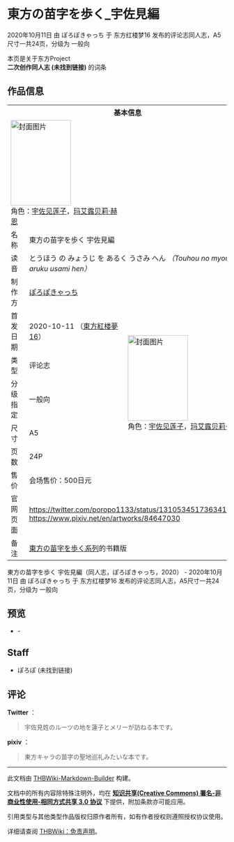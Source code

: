 # 東方の苗字を歩く_宇佐見編

<!-- source html: G:\repos\THBWiki-Markdown-Builder\THBWikiMarkdown\Temp\main\8\8e\ns0%3A%E6%9D%B1%E6%96%B9%E3%81%AE%E8%8B%97%E5%AD%97%E3%82%92%E6%AD%A9%E3%81%8F_%E5%AE%87%E4%BD%90%E8%A6%8B%E7%B7%A8.html -->

2020年10月11日 由 ぽろぽきゃっち 于 东方红楼梦16 发布的评论志同人志，A5尺寸一共24页，分级为 一般向

本页是关于东方Project  
 **二次创作同人志 (未找到链接)** 的词条

## 作品信息

<table><tbody><tr><th colspan="3">基本信息</th></tr><tr><td class="cover-artwork-mobile" colspan="2"><a href="./文件-東方の苗字を歩く_宇佐見編封面.jpg.md" class="image" title="封面图片"><img alt="封面图片" src="https://upload.thwiki.cc/thumb/f/f1/%E6%9D%B1%E6%96%B9%E3%81%AE%E8%8B%97%E5%AD%97%E3%82%92%E6%AD%A9%E3%81%8F_%E5%AE%87%E4%BD%90%E8%A6%8B%E7%B7%A8%E5%B0%81%E9%9D%A2.jpg/138px-%E6%9D%B1%E6%96%B9%E3%81%AE%E8%8B%97%E5%AD%97%E3%82%92%E6%AD%A9%E3%81%8F_%E5%AE%87%E4%BD%90%E8%A6%8B%E7%B7%A8%E5%B0%81%E9%9D%A2.jpg" decoding="async" loading="lazy" width="138" height="196" srcset="https://upload.thwiki.cc/thumb/f/f1/%E6%9D%B1%E6%96%B9%E3%81%AE%E8%8B%97%E5%AD%97%E3%82%92%E6%AD%A9%E3%81%8F_%E5%AE%87%E4%BD%90%E8%A6%8B%E7%B7%A8%E5%B0%81%E9%9D%A2.jpg/207px-%E6%9D%B1%E6%96%B9%E3%81%AE%E8%8B%97%E5%AD%97%E3%82%92%E6%AD%A9%E3%81%8F_%E5%AE%87%E4%BD%90%E8%A6%8B%E7%B7%A8%E5%B0%81%E9%9D%A2.jpg 1.5x, https://upload.thwiki.cc/thumb/f/f1/%E6%9D%B1%E6%96%B9%E3%81%AE%E8%8B%97%E5%AD%97%E3%82%92%E6%AD%A9%E3%81%8F_%E5%AE%87%E4%BD%90%E8%A6%8B%E7%B7%A8%E5%B0%81%E9%9D%A2.jpg/276px-%E6%9D%B1%E6%96%B9%E3%81%AE%E8%8B%97%E5%AD%97%E3%82%92%E6%AD%A9%E3%81%8F_%E5%AE%87%E4%BD%90%E8%A6%8B%E7%B7%A8%E5%B0%81%E9%9D%A2.jpg 2x" data-file-width="1749" data-file-height="2481"></a><div class="cover-char">角色：<a href="./宇佐见莲子.md" title="宇佐见莲子">宇佐见莲子</a>，<a href="./玛艾露贝莉·赫恩.md" title="玛艾露贝莉·赫恩">玛艾露贝莉·赫恩</a></div></td>
</tr><tr><td class="label">名称</td><td colspan="2"> 東方の苗字を歩く 宇佐見編 </td></tr><tr><td class="label">读音</td><td colspan="2"> とうほう の みょうじ を あるく うさみ へん <i>（Touhou no myouji wo aruku usami hen）</i> </td></tr><tr><td class="label">制作方</td><td><a href="./ぽろぽきゃっち.md" title="ぽろぽきゃっち">ぽろぽきゃっち</a></td><td class="cover-artwork" rowspan="7" style="min-width:196px;"><a href="./文件-東方の苗字を歩く_宇佐見編封面.jpg.md" class="image" title="封面图片"><img alt="封面图片" src="https://upload.thwiki.cc/thumb/f/f1/%E6%9D%B1%E6%96%B9%E3%81%AE%E8%8B%97%E5%AD%97%E3%82%92%E6%AD%A9%E3%81%8F_%E5%AE%87%E4%BD%90%E8%A6%8B%E7%B7%A8%E5%B0%81%E9%9D%A2.jpg/138px-%E6%9D%B1%E6%96%B9%E3%81%AE%E8%8B%97%E5%AD%97%E3%82%92%E6%AD%A9%E3%81%8F_%E5%AE%87%E4%BD%90%E8%A6%8B%E7%B7%A8%E5%B0%81%E9%9D%A2.jpg" decoding="async" loading="lazy" width="138" height="196" srcset="https://upload.thwiki.cc/thumb/f/f1/%E6%9D%B1%E6%96%B9%E3%81%AE%E8%8B%97%E5%AD%97%E3%82%92%E6%AD%A9%E3%81%8F_%E5%AE%87%E4%BD%90%E8%A6%8B%E7%B7%A8%E5%B0%81%E9%9D%A2.jpg/207px-%E6%9D%B1%E6%96%B9%E3%81%AE%E8%8B%97%E5%AD%97%E3%82%92%E6%AD%A9%E3%81%8F_%E5%AE%87%E4%BD%90%E8%A6%8B%E7%B7%A8%E5%B0%81%E9%9D%A2.jpg 1.5x, https://upload.thwiki.cc/thumb/f/f1/%E6%9D%B1%E6%96%B9%E3%81%AE%E8%8B%97%E5%AD%97%E3%82%92%E6%AD%A9%E3%81%8F_%E5%AE%87%E4%BD%90%E8%A6%8B%E7%B7%A8%E5%B0%81%E9%9D%A2.jpg/276px-%E6%9D%B1%E6%96%B9%E3%81%AE%E8%8B%97%E5%AD%97%E3%82%92%E6%AD%A9%E3%81%8F_%E5%AE%87%E4%BD%90%E8%A6%8B%E7%B7%A8%E5%B0%81%E9%9D%A2.jpg 2x" data-file-width="1749" data-file-height="2481"></a><div class="cover-char">角色：<a href="./宇佐见莲子.md" title="宇佐见莲子">宇佐见莲子</a>，<a href="./玛艾露贝莉·赫恩.md" title="玛艾露贝莉·赫恩">玛艾露贝莉·赫恩</a></div></td>
</tr><tr><td class="label">首发日期</td><td>2020-10-11&#160;（<a href="/展会作品列表?e=%E4%B8%9C%E6%96%B9%E7%BA%A2%E6%A5%BC%E6%A2%A6%2316">東方紅楼夢16</a>）</td></tr><tr><td class="label">类型</td><td>评论志</td></tr><tr><td class="label">分级指定</td><td>一般向</td></tr><tr><td class="label">尺寸</td><td>A5</td></tr><tr><td class="label">页数</td><td>24P</td></tr><tr><td class="label">售价</td><td>会场售价：500日元</td></tr>
<tr><td class="label">官网页面</td><td colspan="2"><a rel="nofollow" class="external free" href="https://twitter.com/poropo1133/status/1310534517363412994">https://twitter.com/poropo1133/status/1310534517363412994</a><br><a rel="nofollow" class="external free" href="https://www.pixiv.net/en/artworks/84647030">https://www.pixiv.net/en/artworks/84647030</a></td></tr><tr><td class="label">备注</td><td colspan="2"><a rel="nofollow" class="external text" href="https://www.nicovideo.jp/user/9617686/mylist/64408482">東方の苗字を歩く系列</a>的书籍版</td></tr></tbody></table>

東方の苗字を歩く 宇佐見編（同人志，ぽろぽきゃっち，2020） - 2020年10月11日 由 ぽろぽきゃっち 于 东方红楼梦16 发布的评论志同人志，A5尺寸一共24页，分级为 一般向

## 预览
- [](./文件-東方の苗字を歩く_宇佐見編预览图1.png.md)- [](./文件-東方の苗字を歩く_宇佐見編预览图2.png.md)


## Staff
- ぽろぽ (未找到链接)


## 评论
  
 **Twitter** ：  
<blockquote><p><span lang="ja">宇佐見姓のルーツの地を蓮子とメリーが訪ねる本です。</span></p></blockquote>

  
 **pixiv** ：  
<blockquote><p><span lang="ja">東方キャラの苗字の聖地巡礼みたいな本です。</span></p></blockquote>






---

此文档由 [THBWiki-Markdown-Builder](https://github.com/Delsin-Yu/THBWiki-Markdown-Builder) 构建。

文档中的所有内容除特殊注明外，均在 [**知识共享(Creative Commons) 署名-非商业性使用-相同方式共享 3.0 协议**](https://creativecommons.org/licenses/by-sa/3.0/deed.zh-hans) 下提供，附加条款亦可能应用。

引用类型与其他类型作品版权归原作者所有，如有作者授权则遵照授权协议使用。

详细请查阅 [THBWiki：免责声明](https://thbwiki.cc/THBWiki:%E5%85%8D%E8%B4%A3%E5%A3%B0%E6%98%8E)。

